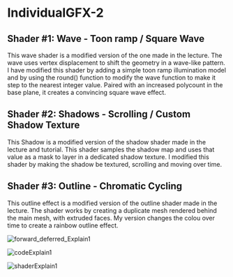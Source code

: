 # IndividualGFX-2

## Shader #1: Wave - Toon ramp / Square Wave
This wave shader is a modified version of the one made in the lecture. The wave uses vertex displacement to shift the geometry in a wave-like pattern. I have modified this shader by adding a simple toon ramp illumination model and by using the round() function to modify the wave function to make it step to the nearest integer value. Paired with an increased polycount in the base plane, it creates a convincing square wave effect.


## Shader #2: Shadows - Scrolling / Custom Shadow Texture
This Shadow is a modified version of the shadow shader made in the lecture and tutorial. This shader samples the shadow map and uses that value as a mask to layer in a dedicated shadow texture. I modified this shader by making the shadow be textured, scrolling and moving over time.

## Shader #3: Outline - Chromatic Cycling 
This outline effect is a modified version of the outline shader made in the lecture. The shader works by creating a duplicate mesh rendered behind the main mesh, with extruded faces. My version changes the colou over time to create a rainbow outline effect.

![forward_deferred_Explain1](https://user-images.githubusercontent.com/64446905/228612767-00a130f0-28b2-474a-94ad-f8b130eb7370.png)

![codeExplain1](https://user-images.githubusercontent.com/64446905/228612822-dc6f1b04-7d6a-4e8e-b050-884c2832d8b3.png)

![shaderExplain1](https://user-images.githubusercontent.com/64446905/228612846-0cc9927b-7cb2-4a1f-b652-06df99acc0cf.png)
